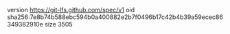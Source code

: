 version https://git-lfs.github.com/spec/v1
oid sha256:7e8b74b588ebc594b0a400882e2b7f0496b17c42b4b39a59ecec86349382910e
size 3505
